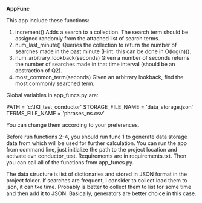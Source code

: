 **AppFunc**


This app include these functions:
1.	increment()
Adds a search to a collection. The search term should be assigned randomly from the attached list of search terms.
2.	num_last_minute()
Queries the collection to return the number of searches made in the past minute (Hint: this can be done in O(log(n))).
3.	num_arbitrary_lookback(seconds)
Given a number of seconds returns the number of searches made in that time interval (should be an abstraction of Q2).
4.	most_common_term(seconds)
Given an arbitrary lookback, find the most commonly searched term.

Global variables in app_funcs.py are:

PATH = 'c:\IKI\_test_conductor'
STORAGE_FILE_NAME = 'data_storage.json'
TERMS_FILE_NAME = 'phrases_ns.csv'

You can change them according to your preferences.

Before run functions 2-4, you should run func 1 to generate data storage  data from which will be used for further calculation.
You can run the app from command line, just initialize the path to the project location and activate evn conductor_test. 
Requirements are in requirements.txt. 
Then you can call all of the functions from app_funcs.py.


The data structure is list of dictionaries and stored in JSON format in the project folder.
If searches are frequent, I consider to collect load them to json, it can tke time.
Probably is better to collect them to list for some time and then add it to JSON.
Basically, generators are better choice in this case.

